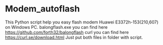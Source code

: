 # Modem_autoflash
This Python script help you easy flash modem Huawei E3372h-153(210,607) on Windows PC.
balongflash.exe you can find here https://github.com/forth32/balongflash
curl you can find here https://curl.se/download.html
Just put both files in folder with script.

